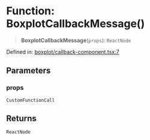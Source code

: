 # Function: BoxplotCallbackMessage()

> **BoxplotCallbackMessage**(`props`): `ReactNode`

Defined in: [boxplot/callback-component.tsx:7](https://github.com/GeoDaCenter/openassistant/blob/aa41155e698e0b65b1716140c0c14440cdd9d76a/packages/echarts/src/boxplot/callback-component.tsx#L7)

## Parameters

### props

`CustomFunctionCall`

## Returns

`ReactNode`

